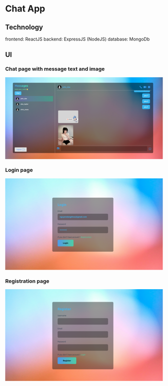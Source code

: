 # Chat App

## Technology

frontend: ReactJS
backend: ExpressJS (NodeJS)
database: MongoDb

## UI
### Chat page with message text and image
![chat app page](description/image.png)
### Login page
![login page](description/login.png)
### Registration page
![registration page](description/registration.png)



